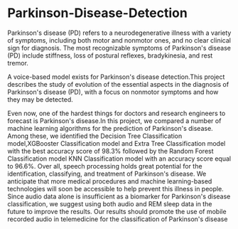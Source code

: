 # Parkinson-Disease-Detection

 Parkinson's disease (PD) refers to a neurodegenerative illness with a variety of symptoms, including both
 motor and nonmotor ones, and no clear clinical sign for diagnosis. The most recognizable symptoms of Parkinson's disease (PD)
 include stiffness, loss of postural reflexes, bradykinesia, and rest tremor. 

  A voice-based model exists for Parkinson's disease detection.This project
 describes the study of evolution of the essential aspects in the diagnosis of Parkinson's disease (PD), with a focus on nonmotor symptoms and
 how they may be detected.

  Even now, one of the hardest things for doctors and research
 engineers to forecast is Parkinson's disease.In this project, we
 compared a number of machine learning algorithms for the prediction
 of Parkinson's disease. Among these, we identified the Decision Tree
 Classification model,XGBooster Classification model and Extra Tree
 Classification model with the best accuracy score of 98.3% followed
 by the Random Forest Classification model KNN Classification
 model with an accuracy score equal to 96.6%.
 Over all, speech processing holds great potential for the identification,
 classifying, and treatment of Parkinson's disease. We anticipate that
 more medical procedures and machine learning-based technologies
 will soon be accessible to help prevent this illness in people.
 Since audio data alone is insufficient as a biomarker for Parkinson's
 disease classification, we suggest using both audio and REM sleep
 data in the future to improve the results. Our results should promote
 the use of mobile recorded audio in telemedicine for the classification
 of Parkinson's disease
